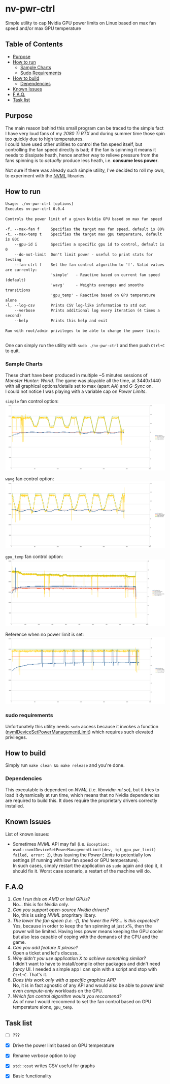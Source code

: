 # nv-pwr-ctrl
Simple utility to cap Nvidia GPU power limits on Linux based on max fan speed and/or max GPU temperature

## Table of Contents
* [Purpose](#purpose)
* [How to run](#how-to-run)
  * [Sample Charts](#sample-charts)
  * [Sudo Requirements](#sudo-requirements)
* [How to build](#how-to-build)
  * [Dependencies](#dependencies)
* [Known Issues](#known-issues)
* [F.A.Q.](#faq)
* [Task list](#task-list)

## Purpose
The main reason behind this small program can be traced to the simple fact I have very loud fans of my _2080 Ti RTX_ and during summer time those spin too quickly due to high temperatures.<br/>
I could have used other utilities to control the fan speed itself, but controlling the fan speed directly is bad; if the fan is spinning it means it needs to dissipate heath, hence another way to relieve pressure from the fans spinning is to _actually_ produce less heath, i.e. **consume less power**.

Not sure if there was already such simple utility, I've decided to roll my own, to experiment with the [NVML](https://developer.nvidia.com/nvidia-management-library-nvml) libraries.

## How to run
```
Usage: ./nv-pwr-ctrl [options]
Executes nv-pwr-ctrl 0.0.4

Controls the power limit of a given Nvidia GPU based on max fan speed

-f, --max-fan f     Specifies the target max fan speed, default is 80%
-t, --max-temp t    Specifies the target max gpu temperature, default is 80C
    --gpu-id i      Specifies a specific gpu id to control, default is 0
    --do-not-limit  Don't limit power - useful to print stats for testing
    --fan-ctrl f    Set the fan control algorithm to 'f'. Valid values are currently:
                    'simple'   - Reactive based on current fan speed (default)
                    'wavg'     - Weights averages and smooths transitions
                    'gpu_temp' - Reactive based on GPU temperature alone
-l, --log-csv       Prints CSV log-like information to std out
    --verbose       Prints additional log every iteration (4 times a second)
    --help          Prints this help and exit

Run with root/admin privileges to be able to change the power limits


```
One can simply run the utility with `sudo ./nv-pwr-ctrl` and then push `Ctrl+C` to quit.

### Sample Charts
These chart have been produced in multiple ~5 minutes sessions of _Monster Hunter: World_. The game was playable all the time, at 3440x1440 with all graphical options/details set to max (apart _AA_) and _G-Sync_ on.<br/>I could not notice I was playing with a variable cap on _Power Limits_.

`simple` fan control option:
![MH:W Chart simple](https://raw.githubusercontent.com/Emanem/nv-pwr-ctrl/master/imgs/mhw_usage_simple.png)

`wavg` fan control option:
![MH:W Chart wavg](https://raw.githubusercontent.com/Emanem/nv-pwr-ctrl/master/imgs/mhw_usage_wavg.png)

`gpu_temp` fan control option:
![MH:W Chart gpu temp](https://raw.githubusercontent.com/Emanem/nv-pwr-ctrl/master/imgs/mhw_usage_gpu_temp.png)

Reference when no power limit is set:
![MH:W Chart no limit](https://raw.githubusercontent.com/Emanem/nv-pwr-ctrl/master/imgs/mhw_usage_nolimit.png)

### sudo requirements
Unfortunately this utility needs `sudo` access because it invokes a function ([nvmlDeviceSetPowerManagementLimit](https://docs.nvidia.com/deploy/nvml-api/group__nvmlDeviceCommands.html#group__nvmlDeviceCommands_1gb35472a72da70c8c8e9c9b108b3640b5)) which requires such elevated privileges.

## How to build
Simply run `make clean && make release` and you're done.

### Dependencies
This executable is dependent on _NVML_ (i.e. _libnvidia-ml.so_), but it tries to load it dynamically at run time, which means that no Nvidia dependencies are required to build this.
It does require the proprietary drivers correctly installed.

## Known Issues
List of known issues:
* Sometimes _NVML_ API may fail (i.e. `Exception: nvml::nvmlDeviceSetPowerManagementLimit(dev, tgt_gpu_pwr_limit) failed, error: 2`), thus leaving the _Power Limits_ to potentially low settings (if running with low fan speed or GPU temperature).<br/>In such cases, simply restart the application as `sudo` again and stop it, it should fix it. Worst case scenario, a restart of the machine will do.

## F.A.Q

1. *Can I run this on _AMD_ or _Intel_ GPUs?*<br/>No... this is for Nvidia only.
2. *Can you support open-source Nvidia drivers?*<br/>No, this is using _NVML_ propritary libary.
3. *The lower the fan speen (i.e. -f), the lower the FPS... is this expected?*<br/>Yes, because in order to keep the fan spinning at just _x_%, then the power will be limited. Having less power means keeping the GPU cooler but also less capable of coping with the demands of the CPU and the game.
4. *Can you add feature *X* please?*<br/>Open a ticket and let's discuss...
5. *Why didn't you use application *X* to achieve something similar?*<br/>I didn't want to have to install/compile other packages and didn't need _fancy_ UI. I needed a simple app I can spin with a script and stop with `Ctrl+C`. That's it.
6. *Does this work only with a specific graphics API?*<br/>No, it is in fact agnostic of any API and would also be able to _power limit_ even _compute-only_ workloads on the GPU.
7. *Which fan control algorithm would you reccomend?*<br/>As of now I would reccomend to set the fan control based on GPU temperature alone, `gpu_temp`.

## Task list

- [ ] ???
- [x] Drive the power limit based on GPU temperature
- [x] Rename _verbose_ option to _log_
- [x] `std::cout` writes CSV useful for graphs
- [x] Basic functionality

